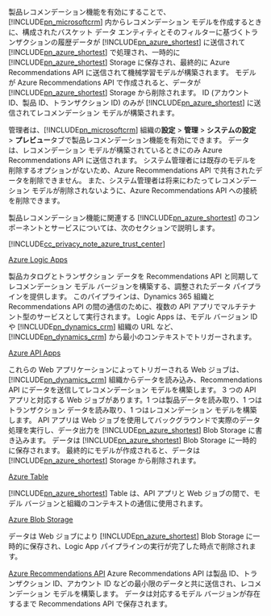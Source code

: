 製品レコメンデーション機能を有効にすることで、[!INCLUDE[pn_microsoftcrm](pn-microsoftcrm.md)] 内からレコメンデーション モデルを作成するときに、構成されたバスケット データ エンティティとそのフィルターに基づくトランザクションの履歴データが [!INCLUDE[pn_azure_shortest](pn-azure-shortest.md)] に送信されて [!INCLUDE[pn_azure_shortest](pn-azure-shortest.md)] で処理され、一時的に [!INCLUDE[pn_azure_shortest](pn-azure-shortest.md)] Storage に保存され、最終的に Azure Recommendations API に送信されて機械学習モデルが構築されます。 モデルが Azure Recommendations API で作成されると、データが [!INCLUDE[pn_azure_shortest](pn-azure-shortest.md)] Storage から削除されます。 ID (アカウント ID、製品 ID、トランザクション ID) のみが [!INCLUDE[pn_azure_shortest](pn-azure-shortest.md)] に送信されてレコメンデーション モデルが構築されます。

管理者は、[!INCLUDE[pn_microsoftcrm](pn-microsoftcrm.md)] 組織の**設定** &gt; **管理** &gt; **システムの設定** &gt; **プレビュー**タブで製品レコメンデーション機能を有効にできます。 データは、レコメンデーション モデルが構築されているときにのみ Azure Recommendations API に送信されます。 システム管理者には既存のモデルを削除するオプションがないため、Azure Recommendations API で共有されたデータを削除できません。 また、システム管理者は将来にわたってレコメンデーション モデルが削除されないように、Azure Recommendations API への接続を削除できます。

製品レコメンデーション機能に関連する [!INCLUDE[pn_azure_shortest](pn-azure-shortest.md)] のコンポーネントとサービスについては、次のセクションで説明します。

[!INCLUDE[cc_privacy_note_azure_trust_center](cc-privacy-note-azure-trust-center.md)]

[Azure Logic Apps](https://azure.microsoft.com/services/app-service/logic/)

製品カタログとトランザクション データを Recommendations API と同期してレコメンデーション モデル バージョンを構築する、調整されたデータ パイプラインを提供します。 このパイプラインは、Dynamics 365 組織と Recommendations API の間の通信のために、複数の API アプリでマルチテナント型のサービスとして実行されます。 Logic Apps は、モデル バージョン ID や [!INCLUDE[pn_dynamics_crm](pn-dynamics-crm.md)] 組織の URL など、[!INCLUDE[pn_dynamics_crm](pn-dynamics-crm.md)] から最小のコンテキストでトリガーされます。 

[Azure API Apps](https://azure.microsoft.com/services/app-service/api/)

これらの Web アプリケーションによってトリガーされる Web ジョブは、[!INCLUDE[pn_dynamics_crm](pn-dynamics-crm.md)] 組織からデータを読み込み、Recommendations API にデータを送信してレコメンデーション モデルを構築します。 3 つの API アプリと対応する Web ジョブがあります。1 つは製品データを読み取り、1 つはトランザクション データを読み取り、1 つはレコメンデーション モデルを構築します。 API アプリは Web ジョブを使用してバックグラウンドで実際のデータ処理を実行し、データ出力を [!INCLUDE[pn_azure_shortest](pn-azure-shortest.md)] Blob Storage に書き込みます。 データは [!INCLUDE[pn_azure_shortest](pn-azure-shortest.md)] Blob Storage に一時的に保存されます。 最終的にモデルが作成されると、データは [!INCLUDE[pn_azure_shortest](pn-azure-shortest.md)] Storage から削除されます。

[Azure Table](https://azure.microsoft.com/services/storage/tables/)

[!INCLUDE[pn_azure_shortest](pn-azure-shortest.md)] Table は、API アプリと Web ジョブの間で、モデル バージョンと組織のコンテキストの通信に使用されます。

[Azure Blob Storage](https://azure.microsoft.com/services/storage/) 

データは Web ジョブにより [!INCLUDE[pn_azure_shortest](pn-azure-shortest.md)] Blob Storage に一時的に保存され、Logic App パイプラインの実行が完了した時点で削除されます。

[Azure Recommendations API](https://www.microsoft.com/cognitive-services/recommendations-api) Azure Recommendations API は製品 ID、トランザクション ID、アカウント ID などの最小限のデータと共に送信され、レコメンデーション モデルを構築します。 データは対応するモデル バージョンが存在するまで Recommendations API で保存されます。
